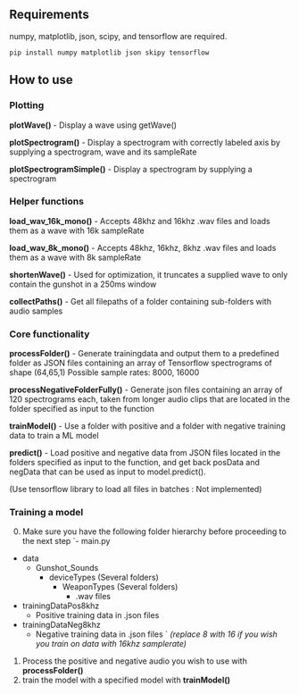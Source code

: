 ## Requirements
numpy, matplotlib, json, scipy, and tensorflow are required.
```
pip install numpy matplotlib json skipy tensorflow 
```
## How to use
### Plotting
**plotWave()** - Display a wave using getWave()

**plotSpectrogram()** - Display a spectrogram with correctly labeled axis by supplying a spectrogram, wave and its sampleRate

**plotSpectrogramSimple()** - Display a spectrogram by supplying a spectrogram
### Helper functions
**load_wav_16k_mono()** - Accepts 48khz and 16khz .wav files and loads them as a wave with 16k sampleRate

**load_wav_8k_mono()** - Accepts 48khz, 16khz, 8khz .wav files and loads them as a wave with 8k sampleRate

**shortenWave()** - Used for optimization, it truncates a supplied wave to only contain the gunshot in a 250ms window 

**collectPaths()** - Get all filepaths of a folder containing sub-folders with audio samples

### Core functionality
**processFolder()** - Generate trainingdata and output them to a predefined folder as JSON files containing an array of Tensorflow spectrograms of shape (64,65,1)
Possible sample rates: 8000, 16000

**processNegativeFolderFully()** - Generate json files containing an array of 120 spectrograms each, taken from longer audio clips that are located in the folder specified as input to the function

**trainModel()** - Use a folder with positive and a folder with negative training data to train a ML model

**predict()** - Load positive and negative data from JSON files located in the folders specified as input to the function, and get back posData and negData that can be used as input to model.predict().

(Use tensorflow library to load all files in batches : Not implemented)

### Training a model 
0. Make sure you have the following folder hierarchy before proceeding to the next step
`- main.py
- data
    - Gunshot_Sounds
        - deviceTypes (Several folders)
            - WeaponTypes (Several folders)
                - .wav files
- trainingDataPos8khz
    - Positive training data in .json files
- trainingDataNeg8khz
    - Negative training data in .json files   `
_(replace 8 with 16 if you wish you train on data with 16khz samplerate)_
1. Process the positive and negative audio you wish to use with **processFolder()**
2. train the model with a specified model with **trainModel()**
